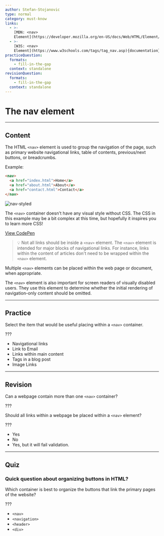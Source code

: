 ```yaml
---
author: Stefan-Stojanovic
type: normal
category: must-know
links:
  - >-
    [MDN: <nav>
    Element](https://developer.mozilla.org/en-US/docs/Web/HTML/Element/nav){documentation}
  - >-
    [W3S: <nav>
    Element](https://www.w3schools.com/tags/tag_nav.asp){documentation}
practiceQuestion:
  formats:
    - fill-in-the-gap
  context: standalone
revisionQuestion:
  formats:
    - fill-in-the-gap
  context: standalone
---
```


# The nav element


---

## Content

The HTML `<nav>` element is used to group the navigation of the page, such as primary website navigational links, table of contents, previous/next buttons, or breadcrumbs.

Example:

```html
<nav>
  <a href="index.html">Home</a>
  <a href="about.html">About</a>
  <a href="contact.html">Contact</a>
</nav>
```

![nav-styled](https://img.enkipro.com/ec9d5b4c1730d77c5dfa0dc9527c8946.png)

The `<nav>` container doesn't have any visual style without CSS. The CSS in this example may be a bit complex at this time, but hopefully it inspires you to learn more CSS!

[View CodePen](https://codepen.io/enkidevs/pen/MBeKBe)

> 💡 Not all links should be inside a `<nav>` element. The `<nav>` element is intended for major blocks of navigational links. For instance, links within the content of articles don't need to be wrapped within the `<nav>` element.

Multiple `<nav>` elements can be placed within the web page or document, when appropriate.

The `<nav>` element is also important for screen readers of visually disabled users. They use this element to determine whether the initial rendering of navigation-only content should be omitted.


---

## Practice

Select the item that would be useful placing within a `<nav>` container.

???

- Navigational links
- Link to Email
- Links within main content
- Tags in a blog post
- Image Links


---

## Revision

Can a webpage contain more than one `<nav>` container?

???

Should all links within a webpage be placed within a `<nav>` element?

???

- Yes
- No
- Yes, but it will fail validation.


---

## Quiz

### Quick question about organizing buttons in HTML?


Which container is best to organize the buttons that link the primary pages of the website?

???

- `<nav>`
- `<navigation>`
- `<header>`
- `<div>`
